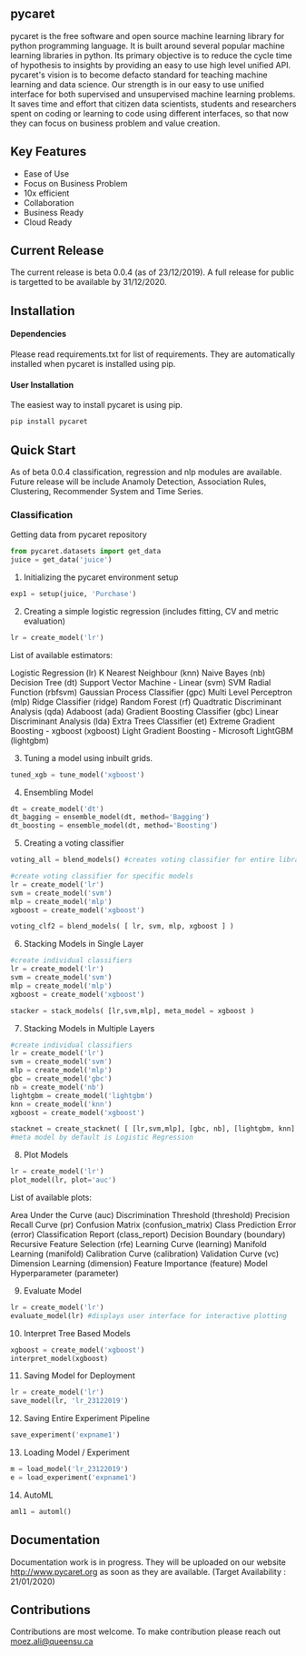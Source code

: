 ﻿## pycaret
pycaret is the free software and open source machine learning library for python programming language. It is built around several popular machine learning libraries in python. Its primary objective is to reduce the cycle time of hypothesis to insights by providing an easy to use high level unified API. pycaret's vision is to become defacto standard for teaching machine learning and data science. Our strength is in our easy to use unified interface for both supervised and unsupervised machine learning problems. It saves time and effort that citizen data scientists, students and researchers spent on coding or learning to code using different interfaces, so that now they can focus on business problem and value creation. 

## Key Features
* Ease of Use
* Focus on Business Problem
* 10x efficient
* Collaboration
* Business Ready
* Cloud Ready

## Current Release
The current release is beta 0.0.4 (as of 23/12/2019). A full release for public is targetted to be available by 31/12/2020.

## Installation

#### Dependencies
Please read requirements.txt for list of requirements. They are automatically installed when pycaret is installed using pip.

#### User Installation
The easiest way to install pycaret is using pip.

```python
pip install pycaret
```

## Quick Start
As of beta 0.0.4 classification, regression and nlp modules are available. Future release will be include Anamoly Detection, Association Rules, Clustering, Recommender System and Time Series.

### Classification

Getting data from pycaret repository

```python
from pycaret.datasets import get_data
juice = get_data('juice')
```

1. Initializing the pycaret environment setup

```python
exp1 = setup(juice, 'Purchase')
```

2. Creating a simple logistic regression (includes fitting, CV and metric evaluation)
```python
lr = create_model('lr')
```

List of available estimators:

Logistic Regression (lr)
K Nearest Neighbour (knn)
Naive Bayes (nb)
Decision Tree (dt)
Support Vector Machine - Linear (svm)
SVM Radial Function (rbfsvm)
Gaussian Process Classifier (gpc)
Multi Level Perceptron (mlp)
Ridge Classifier (ridge)
Random Forest (rf)
Quadtratic Discriminant Analysis (qda)
Adaboost (ada)
Gradient Boosting Classifier (gbc)
Linear Discriminant Analysis (lda)
Extra Trees Classifier (et)
Extreme Gradient Boosting - xgboost (xgboost)
Light Gradient Boosting - Microsoft LightGBM (lightgbm)

3. Tuning a model using inbuilt grids.
```python
tuned_xgb = tune_model('xgboost')
```

4. Ensembling Model
```python
dt = create_model('dt')
dt_bagging = ensemble_model(dt, method='Bagging')
dt_boosting = ensemble_model(dt, method='Boosting')
```

5. Creating a voting classifier
```python
voting_all = blend_models() #creates voting classifier for entire library

#create voting classifier for specific models
lr = create_model('lr')
svm = create_model('svm')
mlp = create_model('mlp')
xgboost = create_model('xgboost')

voting_clf2 = blend_models( [ lr, svm, mlp, xgboost ] )
```

6. Stacking Models in Single Layer
```python
#create individual classifiers
lr = create_model('lr')
svm = create_model('svm')
mlp = create_model('mlp')
xgboost = create_model('xgboost')

stacker = stack_models( [lr,svm,mlp], meta_model = xgboost )
```

7. Stacking Models in Multiple Layers
```python
#create individual classifiers
lr = create_model('lr')
svm = create_model('svm')
mlp = create_model('mlp')
gbc = create_model('gbc')
nb = create_model('nb')
lightgbm = create_model('lightgbm')
knn = create_model('knn')
xgboost = create_model('xgboost')

stacknet = create_stacknet( [ [lr,svm,mlp], [gbc, nb], [lightgbm, knn] ], meta_model = xgboost )
#meta model by default is Logistic Regression
```

8. Plot Models
```python
lr = create_model('lr')
plot_model(lr, plot='auc')
```
List of available plots:

Area Under the Curve (auc) 
Discrimination Threshold (threshold)
Precision Recall Curve (pr)
Confusion Matrix (confusion_matrix)
Class Prediction Error (error)
Classification Report (class_report) 
Decision Boundary (boundary)
Recursive Feature Selection (rfe)
Learning Curve (learning)
Manifold Learning (manifold)
Calibration Curve (calibration)
Validation Curve (vc)
Dimension Learning (dimension)
Feature Importance (feature) 
Model Hyperparameter (parameter)

9. Evaluate Model
```python
lr = create_model('lr')
evaluate_model(lr) #displays user interface for interactive plotting
```

10. Interpret Tree Based Models
```python
xgboost = create_model('xgboost')
interpret_model(xgboost)
```

11. Saving Model for Deployment
```python
lr = create_model('lr')
save_model(lr, 'lr_23122019')
```

12. Saving Entire Experiment Pipeline
```python
save_experiment('expname1')
```

13. Loading Model / Experiment
```python
m = load_model('lr_23122019')
e = load_experiment('expname1')
```

14. AutoML
```python
aml1 = automl()
```

## Documentation
Documentation work is in progress. They will be uploaded on our website http://www.pycaret.org as soon as they are available. (Target Availability : 21/01/2020)

## Contributions
Contributions are most welcome. To make contribution please reach out moez.ali@queensu.ca
